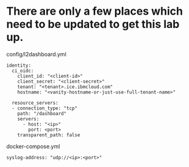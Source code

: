 There are only a few places which need to be updated to get this lab up.
========================================================================


config/l2dashboard.yml
```
identity:  
  ci_oidc:  
    client_id: "<client-id>"  
    client_secret: "<client-secret>"  
    tenant: "<tenant>.ice.ibmcloud.com"  
    hostname: "<vanity-hostname-or-just-use-full-tenant-name>"  
  
  resource_servers:
  - connection_type: "tcp"
    path: "/dashboard"
    servers:
      - host: "<ip>"
        port: <port>
    transparent_path: false
```

docker-compose.yml
```
syslog-address: "udp://<ip>:<port>"
```

  
  


